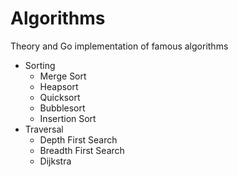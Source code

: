 # Algorithms
Theory and Go implementation of famous algorithms 

- Sorting
  - Merge Sort
  - Heapsort
  - Quicksort
  - Bubblesort
  - Insertion Sort
- Traversal
  - Depth First Search
  - Breadth First Search
  - Dijkstra

